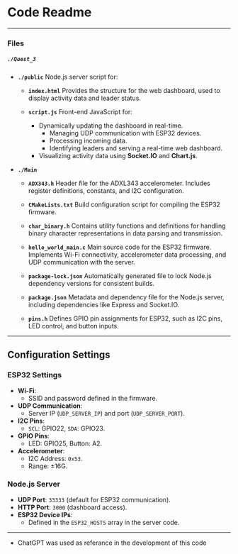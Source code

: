 # Code Readme
---
### Files

##### **`./Quest_3`**
- **`./public`**  Node.js server script for:

    - **`index.html`**  Provides the structure for the web dashboard, used to display activity data and leader status.

    - **`script.js`**  Front-end JavaScript for:
      - Dynamically updating the dashboard in real-time.
        - Managing UDP communication with ESP32 devices.
        - Processing incoming data.
        - Identifying leaders and serving a real-time web dashboard.
      - Visualizing activity data using **Socket.IO** and **Chart.js**.


- **`./Main`**

  - **`ADX343.h`**  Header file for the ADXL343 accelerometer. Includes register definitions, constants, and I2C configuration.
  
  - **`CMakeLists.txt`**  Build configuration script for compiling the ESP32 firmware.
  
  - **`char_binary.h`**  Contains utility functions and definitions for handling binary character representations in data parsing and transmission.
  
  - **`hello_world_main.c`**  Main source code for the ESP32 firmware. Implements Wi-Fi connectivity, accelerometer data processing, and UDP communication with the server.
  
  - **`package-lock.json`**  Automatically generated file to lock Node.js dependency versions for consistent builds.
  
  - **`package.json`**  Metadata and dependency file for the Node.js server, including dependencies like Express and Socket.IO.
  
  - **`pins.h`**  Defines GPIO pin assignments for ESP32, such as I2C pins, LED control, and button inputs.
---

## **Configuration Settings**

### **ESP32 Settings**
- **Wi-Fi**: 
  - SSID and password defined in the firmware.
- **UDP Communication**:
  - Server IP (`UDP_SERVER_IP`) and port (`UDP_SERVER_PORT`).
- **I2C Pins**:
  - `SCL`: GPIO22, `SDA`: GPIO23.
- **GPIO Pins**:
  - LED: GPIO25, Button: A2.
- **Accelerometer**:
  - I2C Address: `0x53`.
  - Range: ±16G.

### **Node.js Server**
- **UDP Port**: `33333` (default for ESP32 communication).
- **HTTP Port**: `3000` (dashboard access).
- **ESP32 Device IPs**:
  - Defined in the `ESP32_HOSTS` array in the server code.
    
---

* ChatGPT was used as referance in the development of this code


